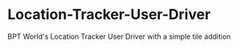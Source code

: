 # Location-Tracker-User-Driver
BPT World's Location Tracker User Driver with a simple tile addition
